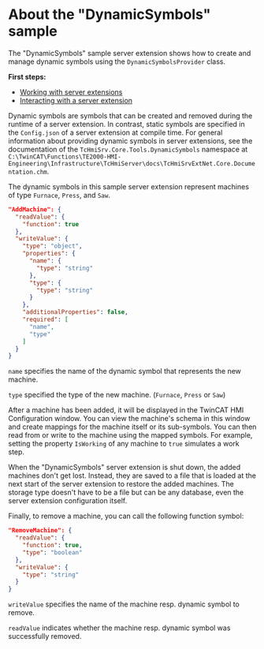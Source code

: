 # About the "DynamicSymbols" sample

The "DynamicSymbols" sample server extension shows how to create and manage dynamic symbols using the `DynamicSymbolsProvider` class.

**First steps:**

- [Working with server extensions](../../resources/WorkingWithServerExtensions.md)
- [Interacting with a server extension](../../resources/InteractingWithServerExtensions.md)

Dynamic symbols are symbols that can be created and removed during the runtime of a server extension.
In contrast, static symbols are specified in the `Config.json` of a server extension at compile time.
For general information about providing dynamic symbols in server extensions, see the documentation of the `TcHmiSrv.Core.Tools.DynamicSymbols` namespace at `C:\TwinCAT\Functions\TE2000-HMI-Engineering\Infrastructure\TcHmiServer\docs\TcHmiSrvExtNet.Core.Documentation.chm`.

The dynamic symbols in this sample server extension represent machines of type `Furnace`, `Press`, and `Saw`.

```json
"AddMachine": {
  "readValue": {
    "function": true
  },
  "writeValue": {
    "type": "object",
    "properties": {
      "name": {
        "type": "string"
      },
      "type": {
        "type": "string"
      }
    },
    "additionalProperties": false,
    "required": [
      "name",
      "type"
    ]
  }
}
```

`name` specifies the name of the dynamic symbol that represents the new machine.

`type` specified the type of the new machine. (`Furnace`, `Press` or `Saw`)

After a machine has been added, it will be displayed in the TwinCAT HMI Configuration window.
You can view the machine's schema in this window and create mappings for the machine itself or its sub-symbols.
You can then read from or write to the machine using the mapped symbols.
For example, setting the property `IsWorking` of any machine to `true` simulates a work step.

When the "DynamicSymbols" server extension is shut down, the added machines don't get lost. Instead, they
are saved to a file that is loaded at the next start of the server extension to restore the added machines.
The storage type doesn't have to be a file but can be any database, even the server
extension configuration itself.

Finally, to remove a machine, you can call the following function symbol:

```json
"RemoveMachine": {
  "readValue": {
    "function": true,
    "type": "boolean"
  },
  "writeValue": {
    "type": "string"
  }
}
```

`writeValue` specifies the name of the machine resp. dynamic symbol to remove.

`readValue` indicates whether the machine resp. dynamic symbol was successfully removed.
